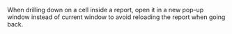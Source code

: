 When drilling down on a cell inside a report, open it in a new pop-up window instead of current window to avoid reloading the report when going back.
